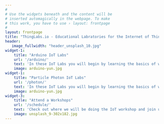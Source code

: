 ```yaml
---
#
# Use the widgets beneath and the content will be
# inserted automagically in the webpage. To make
# this work, you have to use › layout: frontpage
#
layout: frontpage
title: "ThingLabs.io - Educational Labratories for the Internet of Things"
header:
   image_fullwidth: "header_unsplash_10.jpg"
widget-1:
    title: "Arduino IoT Labs"
    url: '/arduino/'
    text: 'In these IoT Labs you will begin by learning the basics of working with Arduino micro-controllers and sensors, and move on to connecting them to the Internet. You will learn how to leverage Cloud IoT services to collect data and control devices and use advanced services like machine learning and analytics to discover insights using your <em>Things</em>.'
    image: arduino-yun.jpg
widget-1:
    title: "Particle Photon IoT Labs"
    url: '/photon/'
    text: 'In these IoT Labs you will begin by learning the basics of working with the Particle Photon Wi-Fi enabled development kit. You will learn how to leverage Cloud IoT services to collect data and control devices and use advanced services like machine learning and analytics to discover insights using your <em>Things</em>.'
    image: arduino-yun.jpg
widget-3:
    title: "Attend a Workshops"
    url: '/schedule/'
    text: 'Check out where we will be doing the IoT workshop and join us for a fun filled few hours.'
    image: unsplash_9-302x182.jpg
---
```

